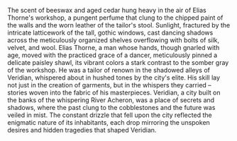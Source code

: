 The scent of beeswax and aged cedar hung heavy in the air of Elias Thorne's workshop, a pungent perfume that clung to the chipped paint of the walls and the worn leather of the tailor's stool.  Sunlight, fractured by the intricate latticework of the tall, gothic windows, cast dancing shadows across the meticulously organized shelves overflowing with bolts of silk, velvet, and wool.  Elias Thorne, a man whose hands, though gnarled with age, moved with the practiced grace of a dancer, meticulously pinned a delicate paisley shawl, its vibrant colors a stark contrast to the somber gray of the workshop.  He was a tailor of renown in the shadowed alleys of Veridian, whispered about in hushed tones by the city's elite.  His skill lay not just in the creation of garments, but in the whispers they carried – stories woven into the fabric of his masterpieces.  Veridian, a city built on the banks of the whispering River Acheron, was a place of secrets and shadows, where the past clung to the cobblestones and the future was veiled in mist.  The constant drizzle that fell upon the city reflected the enigmatic nature of its inhabitants, each drop mirroring the unspoken desires and hidden tragedies that shaped Veridian.
